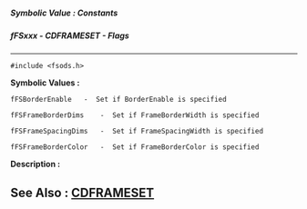 ##### Symbolic Value : Constants
##### fFSxxx - CDFRAMESET - Flags
---
```
#include <fsods.h>
```

**Symbolic Values :**

	fFSBorderEnable	  -  Set if BorderEnable is specified

	fFSFrameBorderDims	  -  Set if FrameBorderWidth is specified

	fFSFrameSpacingDims	  -  Set if FrameSpacingWidth is specified

	fFSFrameBorderColor	  -  Set if FrameBorderColor is specified


**Description :**




**See Also :**
[CDFRAMESET](/domino-c-api-docs/reference/Data/CDFRAMESET)
---

